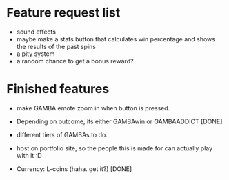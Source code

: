 # Feature request list
 

- sound effects
- maybe make a stats button that calculates win percentage and shows the results of the past spins
- a pity system
- a random chance to get a bonus reward?


# Finished features
- make GAMBA emote zoom in when button is pressed.
- Depending on outcome, its either GAMBAwin or GAMBAADDICT [DONE]
- different tiers of GAMBAs to do.
- host on portfolio site, so the people this is made for can actually play with it :D


- Currency: L-coins (haha. get it?) [DONE]  